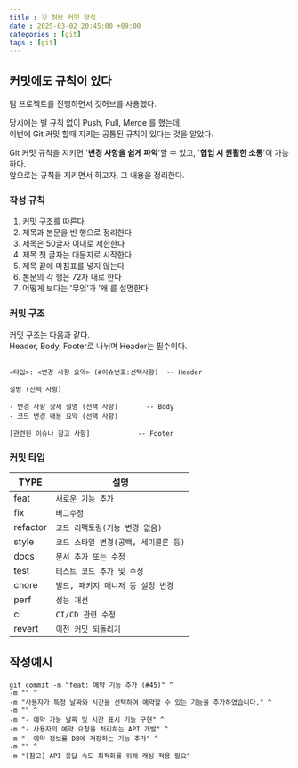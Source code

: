 ```yaml
---
title : 깃 허브 커밋 양식
date : 2025-03-02 20:45:00 +09:00
categories : [git]
tags : [git]
---
```


## 커밋에도 규칙이 있다

팀 프로젝트를 진행하면서 깃허브를 사용했다.<br>

당시에는 별 규칙 없이 Push, Pull, Merge 를 했는데,<br>
이번에 Git 커밋 할때 지키는 공통된 규칙이 있다는 것을 알았다.

Git 커밋 규칙을 지키면 '**변경 사항을 쉽게 파악**'할 수 있고, '**협업 시 원활한 소통**'이 가능하다.<br>
앞으로는 규칙을 지키면서 하고자, 그 내용을 정리한다.

### 작성 규칙
1. 커밋 구조를 따른다<br>
2. 제목과 본문을 빈 행으로 정리한다<br>
3. 제목은 50글자 이내로 제한한다<br>
4. 제목 첫 글자는 대문자로 시작한다<br>
5. 제목 끝에 마침표를 넣지 않는다<br>
6. 본문의 각 행은 72자 내로 한다<br>
7. 어떻게 보다는 '무엇'과 '왜'를 설명한다<br>

### 커밋 구조 
커밋 구조는 다음과 같다.<br>
Header, Body, Footer로 나뉘며 Header는 필수이다.

```

<타입>: <변경 사항 요약> (#이슈번호:선택사항)  -- Header

설명 (선택 사항)                     
                                     
- 변경 사항 상세 설명 (선택 사항)       -- Body
- 코드 변경 내용 요약 (선택 사항)     
                                    
[관련된 이슈나 참고 사항]            -- Footer
```

### 커밋 타입

| TYPE     | 설명                      |
|----------|-------------------------|
| feat     | `새로운 기능 추가`             |
| fix      | `버그수정`                  |
| refactor | `코드 리팩토링(기능 변경 없음)`     |
| style    | `코드 스타일 변경(공백, 세미콜론 등)` |
| docs     | `문서 추가 또는 수정`           |
| test     | `테스트 코드 추가 및 수정`        |
| chore    | `빌드, 패키지 매니저 등 설정 변경`   |
| perf     | `성능 개선`                 |
| ci       | `CI/CD 관련 수정`           |
| revert   | `이전 커밋 되돌리기`            |


## 작성예시

```
git commit -m "feat: 예약 기능 추가 (#45)" ^
-m "" ^
-m "사용자가 특정 날짜와 시간을 선택하여 예약할 수 있는 기능을 추가하였습니다." ^
-m "" ^
-m "- 예약 가능 날짜 및 시간 표시 기능 구현" ^
-m "- 사용자의 예약 요청을 처리하는 API 개발" ^
-m "- 예약 정보를 DB에 저장하는 기능 추가" ^
-m "" ^
-m "[참고] API 응답 속도 최적화를 위해 캐싱 적용 필요"
```
